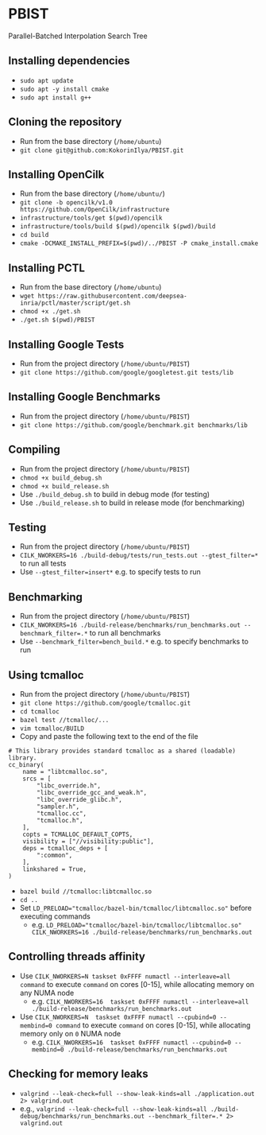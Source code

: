 # PBIST
Parallel-Batched Interpolation Search Tree

## Installing dependencies
* `sudo apt update`
* `sudo apt -y install cmake`
* `sudo apt install g++`

## Cloning the repository
* Run from the base directory (`/home/ubuntu`)
* `git clone git@github.com:KokorinIlya/PBIST.git`

## Installing OpenCilk

* Run from the base directory (`/home/ubuntu/`)
* `git clone -b opencilk/v1.0 https://github.com/OpenCilk/infrastructure`
* `infrastructure/tools/get $(pwd)/opencilk`
* `infrastructure/tools/build $(pwd)/opencilk $(pwd)/build`
* `cd build`
* `cmake -DCMAKE_INSTALL_PREFIX=$(pwd)/../PBIST -P cmake_install.cmake`

## Installing PCTL
* Run from the base directory (`/home/ubuntu`)
* `wget https://raw.githubusercontent.com/deepsea-inria/pctl/master/script/get.sh`
* `chmod +x ./get.sh`
* `./get.sh $(pwd)/PBIST`

## Installing Google Tests
* Run from the project directory (`/home/ubuntu/PBIST`)
* `git clone https://github.com/google/googletest.git tests/lib`

## Installing Google Benchmarks
* Run from the project directory (`/home/ubuntu/PBIST`)
* `git clone https://github.com/google/benchmark.git benchmarks/lib`

## Compiling

* Run from the project directory (`/home/ubuntu/PBIST`)
* `chmod +x build_debug.sh` 
* `chmod +x build_release.sh` 
* Use `./build_debug.sh` to build in debug mode (for testing)
* Use `./build_release.sh` to build in release mode (for benchmarking)

## Testing

* Run from the project directory (`/home/ubuntu/PBIST`)
* `CILK_NWORKERS=16 ./build-debug/tests/run_tests.out --gtest_filter=*` to run all tests
* Use `--gtest_filter=insert*` e.g. to specify tests to run

## Benchmarking

* Run from the project directory (`/home/ubuntu/PBIST`)
* `CILK_NWORKERS=16 ./build-release/benchmarks/run_benchmarks.out --benchmark_filter=.*` to run all benchmarks
* Use `--benchmark_filter=bench_build.*` e.g. to specify benchmarks to run

## Using tcmalloc
* Run from the project directory (`/home/ubuntu/PBIST`)
* `git clone https://github.com/google/tcmalloc.git`
* `cd tcmalloc`
* `bazel test //tcmalloc/...`
* `vim tcmalloc/BUILD`
* Copy and paste the following text to the end of the file
```
# This library provides standard tcmalloc as a shared (loadable) library.
cc_binary(
    name = "libtcmalloc.so",
    srcs = [
        "libc_override.h",
        "libc_override_gcc_and_weak.h",
        "libc_override_glibc.h",
        "sampler.h",
        "tcmalloc.cc",
        "tcmalloc.h",
    ],
    copts = TCMALLOC_DEFAULT_COPTS,
    visibility = ["//visibility:public"],
    deps = tcmalloc_deps + [
        ":common",
    ],
    linkshared = True,
)
```
* `bazel build //tcmalloc:libtcmalloc.so`
* `cd ..`
* Set `LD_PRELOAD="tcmalloc/bazel-bin/tcmalloc/libtcmalloc.so"` before executing commands 
  * e.g. `LD_PRELOAD="tcmalloc/bazel-bin/tcmalloc/libtcmalloc.so" CILK_NWORKERS=16 ./build-release/benchmarks/run_benchmarks.out`

## Controlling threads affinity
* Use `CILK_NWORKERS=N taskset 0xFFFF numactl --interleave=all command` to execute `command` on cores [0-15], while allocating memory on any NUMA node
  * e.g. `CILK_NWORKERS=16  taskset 0xFFFF numactl --interleave=all ./build-release/benchmarks/run_benchmarks.out`
* Use `CILK_NWORKERS=N  taskset 0xFFFF numactl --cpubind=0 --membind=0 command` to execute `command` on cores [0-15], while allocating memory only on `0` NUMA node
  * e.g. `CILK_NWORKERS=16  taskset 0xFFFF numactl --cpubind=0 --membind=0 ./build-release/benchmarks/run_benchmarks.out`

## Checking for memory leaks
* `valgrind --leak-check=full --show-leak-kinds=all ./application.out 2> valgrind.out`
* e.g., `valgrind --leak-check=full --show-leak-kinds=all ./build-debug/benchmarks/run_benchmarks.out --benchmark_filter=.* 2> valgrind.out`
